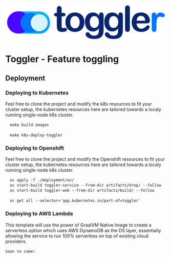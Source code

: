 <p align="center">
  <img src="https://github.com/Hreem-IT/toggler/blob/d0617b1ba78df940e87c6e9f7fd12588810ebe04/etc/toggler-logo-transparent.png?raw=true" data-canonical-src="https://github.com/Hreem-IT/toggler/blob/d0617b1ba78df940e87c6e9f7fd12588810ebe04/etc/toggler-logo-transparent.png?raw=true" width="700" />  </p>

# Toggler - Feature toggling

## Deployment

### Deploying to Kubernetes
Feel free to clone the project and modify the k8s resources to fit your cluster setup, the kubernetes resources here are tailored towards a localy running single-node k8s cluster.  
```
  make build-images
  
  make k8s-deploy-toggler
```

### Deploying to Openshift
Feel free to clone the project and modify the Openshift resources to fit your cluster setup, the kubernetes resources here are tailored towards a localy running single-node k8s cluster.  
```
  oc apply -f ./deployment/oc/
  oc start-build toggler-service --from-dir artifacts/drop/ --follow
  oc start-build toggler-web --from-dir artifacts/build/ --follow
  
  oc get all --selector='app.kubernetes.io/part-of=toggler'
```

### Deploying to AWS Lambda
This template will use the power of GraalVM Native Image to create a serverless option which uses AWS DynamoDB as the DS layer, essentially allowing the service to run 100% serverless on top of existing cloud providers.

```
Soon to come!
```
